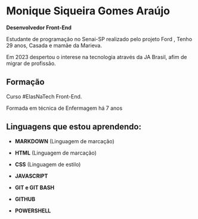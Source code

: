 # Monique Siqueira Gomes Araújo

**Desenvolvedor Front-End**

Estudante de programação no Senai-SP realizado pelo projeto Ford <Enter>, Tenho 29 anos, Casada e mamãe da Marieva.


Em 2023 despertou o interese na tecnologia através da JA Brasil, afim de migrar de profissão.



## Formação

Curso #ElasNaTech Front-End.

Formada em técnica de Enfermagem há 7 anos


## Linguagens que estou aprendendo:


* **MARKDOWN** (Linguagem de marcação)

* **HTML** (Linguagem de marcação)

* **CSS** (Linguagem de estilo)

* **JAVASCRIPT**

* **GIT e GIT BASH**

* **GITHUB**

* **POWERSHELL**










<!--
**Moasiqueira/Moasiqueira** is a ✨ _special_ ✨ repository because its `README.md` (this file) appears on your GitHub profile.

Here are some ideas to get you started:

- 🔭 Estudando na Instituição Senai-SP ...
- 🌱 HTML, CSS, JAVASCRIPT, PHYTON.
- 👯  ...
- 🤔 I’m looking for help with ...
- 💬 Ask me about ...
- 📫 How to reach me: ...
- 😄 Pronouns: ...
- ⚡ Fun fact: ...
-->
